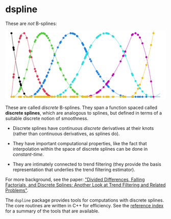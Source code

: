 # dspline

These are *not* B-splines:

![](man/figures/db-spline.png)

These are called *discrete* B-splines. They span a function spaced called
**discrete splines**, which are analogous to splines, but defined in terms of 
a suitable discrete notion of smoothness. 

- Discrete splines have continuous *discrete* derivatives at their knots (rather
  than continuous derivatives, as splines do). 

- They have important computational properties, like the fact that interpolation
within the space of discrete splines can be done in *constant-time*. 

- They are intimately connected to trend filtering (they provide the basis
  representation that underlies the trend filtering estimator). 

For more background, see the paper:
  ["Divided Differences, Falling Factorials, and Discrete Splines:
  Another Look at Trend Filtering and Related
  Problems"](https://www.stat.cmu.edu/~ryantibs/papers/dspline.pdf).

The `dspline` package provides tools for computations with discrete splines. The
core routines are written in C++ for efficiency. See the
[reference index](https://ryantibs.github.io/dspline/reference/index.html) for a
summary of the tools that are available.
<!-- and the getting started guide and vignettes a for examples. -->

